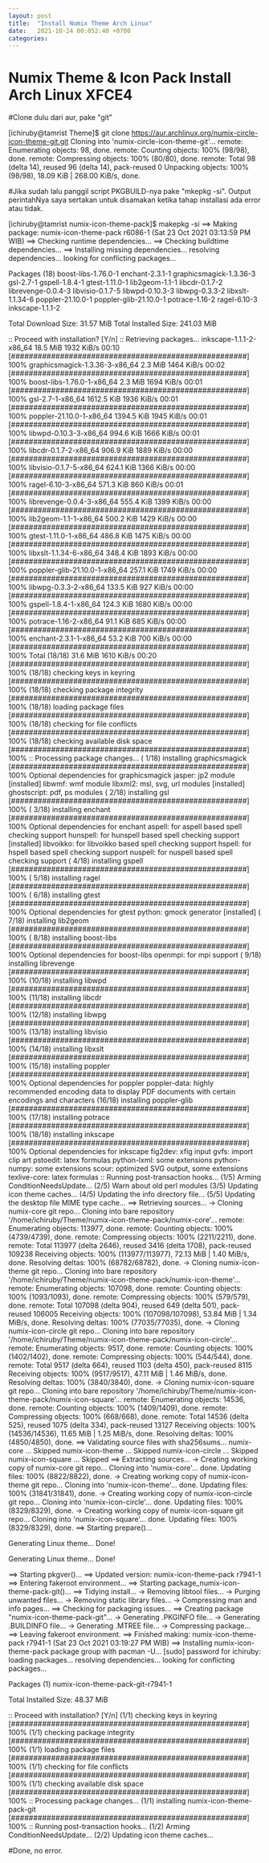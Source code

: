 ```yaml
---
layout: post
title:  "Install Numix Theme Arch Linux"
date:   2021-10-24 00:052:40 +0700
categories: 
---
```


# Numix Theme & Icon Pack Install Arch Linux XFCE4

#Clone dulu dari aur, pake "git"

[ichiruby@tamrist Theme]$ git clone https://aur.archlinux.org/numix-circle-icon-theme-git.git
Cloning into 'numix-circle-icon-theme-git'...
remote: Enumerating objects: 98, done.
remote: Counting objects: 100% (98/98), done.
remote: Compressing objects: 100% (80/80), done.
remote: Total 98 (delta 14), reused 96 (delta 14), pack-reused 0
Unpacking objects: 100% (98/98), 18.09 KiB | 268.00 KiB/s, done.


#Jika sudah lalu panggil script PKGBUILD-nya pake "mkepkg -si". Output perintahNya saya sertakan untuk disamakan ketika tahap installasi ada error atau tidak.


[ichiruby@tamrist numix-icon-theme-pack]$ makepkg -si
==> Making package: numix-icon-theme-pack r6086-1 (Sat 23 Oct 2021 03:13:59 PM WIB)
==> Checking runtime dependencies...
==> Checking buildtime dependencies...
==> Installing missing dependencies...
resolving dependencies...
looking for conflicting packages...

Packages (18) boost-libs-1.76.0-1  enchant-2.3.1-1  graphicsmagick-1.3.36-3  gsl-2.7-1  gspell-1.8.4-1  gtest-1.11.0-1  lib2geom-1.1-1  libcdr-0.1.7-2
              librevenge-0.0.4-3  libvisio-0.1.7-5  libwpd-0.10.3-3  libwpg-0.3.3-2  libxslt-1.1.34-6  poppler-21.10.0-1  poppler-glib-21.10.0-1
              potrace-1.16-2  ragel-6.10-3  inkscape-1.1.1-2

Total Download Size:    31.57 MiB
Total Installed Size:  241.03 MiB

:: Proceed with installation? [Y/n] 
:: Retrieving packages...
 inkscape-1.1.1-2-x86_64                                        18.5 MiB  1932 KiB/s 00:10 [#####################################################] 100%
 graphicsmagick-1.3.36-3-x86_64                                  2.3 MiB  1464 KiB/s 00:02 [#####################################################] 100%
 boost-libs-1.76.0-1-x86_64                                      2.3 MiB  1694 KiB/s 00:01 [#####################################################] 100%
 gsl-2.7-1-x86_64                                             1612.5 KiB  1936 KiB/s 00:01 [#####################################################] 100%
 poppler-21.10.0-1-x86_64                                     1394.5 KiB  1945 KiB/s 00:01 [#####################################################] 100%
 libwpd-0.10.3-3-x86_64                                        994.6 KiB  1666 KiB/s 00:01 [#####################################################] 100%
 libcdr-0.1.7-2-x86_64                                         906.9 KiB  1889 KiB/s 00:00 [#####################################################] 100%
 libvisio-0.1.7-5-x86_64                                       624.1 KiB  1366 KiB/s 00:00 [#####################################################] 100%
 ragel-6.10-3-x86_64                                           571.3 KiB   860 KiB/s 00:01 [#####################################################] 100%
 librevenge-0.0.4-3-x86_64                                     555.4 KiB  1399 KiB/s 00:00 [#####################################################] 100%
 lib2geom-1.1-1-x86_64                                         500.2 KiB  1429 KiB/s 00:00 [#####################################################] 100%
 gtest-1.11.0-1-x86_64                                         486.8 KiB  1475 KiB/s 00:00 [#####################################################] 100%
 libxslt-1.1.34-6-x86_64                                       348.4 KiB  1893 KiB/s 00:00 [#####################################################] 100%
 poppler-glib-21.10.0-1-x86_64                                 257.1 KiB  1749 KiB/s 00:00 [#####################################################] 100%
 libwpg-0.3.3-2-x86_64                                         133.5 KiB   927 KiB/s 00:00 [#####################################################] 100%
 gspell-1.8.4-1-x86_64                                         124.3 KiB  1680 KiB/s 00:00 [#####################################################] 100%
 potrace-1.16-2-x86_64                                          91.1 KiB   685 KiB/s 00:00 [#####################################################] 100%
 enchant-2.3.1-1-x86_64                                         53.2 KiB   700 KiB/s 00:00 [#####################################################] 100%
 Total (18/18)                                                  31.6 MiB  1610 KiB/s 00:20 [#####################################################] 100%
(18/18) checking keys in keyring                                                           [#####################################################] 100%
(18/18) checking package integrity                                                         [#####################################################] 100%
(18/18) loading package files                                                              [#####################################################] 100%
(18/18) checking for file conflicts                                                        [#####################################################] 100%
(18/18) checking available disk space                                                      [#####################################################] 100%
:: Processing package changes...
( 1/18) installing graphicsmagick                                                          [#####################################################] 100%
Optional dependencies for graphicsmagick
    jasper: jp2 module [installed]
    libwmf: wmf module
    libxml2: msl, svg, url modules [installed]
    ghostscript: pdf, ps modules
( 2/18) installing gsl                                                                     [#####################################################] 100%
( 3/18) installing enchant                                                                 [#####################################################] 100%
Optional dependencies for enchant
    aspell: for aspell based spell checking support
    hunspell: for hunspell based spell checking support [installed]
    libvoikko: for libvoikko based spell checking support
    hspell: for hspell based spell checking support
    nuspell: for nuspell based spell checking support
( 4/18) installing gspell                                                                  [#####################################################] 100%
( 5/18) installing ragel                                                                   [#####################################################] 100%
( 6/18) installing gtest                                                                   [#####################################################] 100%
Optional dependencies for gtest
    python: gmock generator [installed]
( 7/18) installing lib2geom                                                                [#####################################################] 100%
( 8/18) installing boost-libs                                                              [#####################################################] 100%
Optional dependencies for boost-libs
    openmpi: for mpi support
( 9/18) installing librevenge                                                              [#####################################################] 100%
(10/18) installing libwpd                                                                  [#####################################################] 100%
(11/18) installing libcdr                                                                  [#####################################################] 100%
(12/18) installing libwpg                                                                  [#####################################################] 100%
(13/18) installing libvisio                                                                [#####################################################] 100%
(14/18) installing libxslt                                                                 [#####################################################] 100%
(15/18) installing poppler                                                                 [#####################################################] 100%
Optional dependencies for poppler
    poppler-data: highly recommended encoding data to display PDF documents with certain encodings and characters
(16/18) installing poppler-glib                                                            [#####################################################] 100%
(17/18) installing potrace                                                                 [#####################################################] 100%
(18/18) installing inkscape                                                                [#####################################################] 100%
Optional dependencies for inkscape
    fig2dev: xfig input
    gvfs: import clip art
    pstoedit: latex formulas
    python-lxml: some extensions
    python-numpy: some extensions
    scour: optimized SVG output, some extensions
    texlive-core: latex formulas
:: Running post-transaction hooks...
(1/5) Arming ConditionNeedsUpdate...
(2/5) Warn about old perl modules
(3/5) Updating icon theme caches...
(4/5) Updating the info directory file...
(5/5) Updating the desktop file MIME type cache...
==> Retrieving sources...
  -> Cloning numix-core git repo...
Cloning into bare repository '/home/ichiruby/Theme/numix-icon-theme-pack/numix-core'...
remote: Enumerating objects: 113977, done.
remote: Counting objects: 100% (4739/4739), done.
remote: Compressing objects: 100% (2211/2211), done.
remote: Total 113977 (delta 2646), reused 3416 (delta 1708), pack-reused 109238
Receiving objects: 100% (113977/113977), 72.13 MiB | 1.40 MiB/s, done.
Resolving deltas: 100% (68782/68782), done.
  -> Cloning numix-icon-theme git repo...
Cloning into bare repository '/home/ichiruby/Theme/numix-icon-theme-pack/numix-icon-theme'...
remote: Enumerating objects: 107098, done.
remote: Counting objects: 100% (1093/1093), done.
remote: Compressing objects: 100% (579/579), done.
remote: Total 107098 (delta 904), reused 649 (delta 501), pack-reused 106005
Receiving objects: 100% (107098/107098), 53.84 MiB | 1.34 MiB/s, done.
Resolving deltas: 100% (77035/77035), done.
  -> Cloning numix-icon-circle git repo...
Cloning into bare repository '/home/ichiruby/Theme/numix-icon-theme-pack/numix-icon-circle'...
remote: Enumerating objects: 9517, done.
remote: Counting objects: 100% (1402/1402), done.
remote: Compressing objects: 100% (544/544), done.
remote: Total 9517 (delta 664), reused 1103 (delta 450), pack-reused 8115
Receiving objects: 100% (9517/9517), 47.11 MiB | 1.46 MiB/s, done.
Resolving deltas: 100% (3840/3840), done.
  -> Cloning numix-icon-square git repo...
Cloning into bare repository '/home/ichiruby/Theme/numix-icon-theme-pack/numix-icon-square'...
remote: Enumerating objects: 14536, done.
remote: Counting objects: 100% (1409/1409), done.
remote: Compressing objects: 100% (668/668), done.
remote: Total 14536 (delta 525), reused 1075 (delta 334), pack-reused 13127
Receiving objects: 100% (14536/14536), 11.65 MiB | 1.25 MiB/s, done.
Resolving deltas: 100% (4850/4850), done.
==> Validating source files with sha256sums...
    numix-core ... Skipped
    numix-icon-theme ... Skipped
    numix-icon-circle ... Skipped
    numix-icon-square ... Skipped
==> Extracting sources...
  -> Creating working copy of numix-core git repo...
Cloning into 'numix-core'...
done.
Updating files: 100% (8822/8822), done.
  -> Creating working copy of numix-icon-theme git repo...
Cloning into 'numix-icon-theme'...
done.
Updating files: 100% (31841/31841), done.
  -> Creating working copy of numix-icon-circle git repo...
Cloning into 'numix-icon-circle'...
done.
Updating files: 100% (8329/8329), done.
  -> Creating working copy of numix-icon-square git repo...
Cloning into 'numix-icon-square'...
done.
Updating files: 100% (8329/8329), done.
==> Starting prepare()...

Generating Linux theme...
Done!


Generating Linux theme...
Done!

==> Starting pkgver()...
==> Updated version: numix-icon-theme-pack r7941-1
==> Entering fakeroot environment...
==> Starting package_numix-icon-theme-pack-git()...
==> Tidying install...
  -> Removing libtool files...
  -> Purging unwanted files...
  -> Removing static library files...
  -> Compressing man and info pages...
==> Checking for packaging issues...
==> Creating package "numix-icon-theme-pack-git"...
  -> Generating .PKGINFO file...
  -> Generating .BUILDINFO file...
  -> Generating .MTREE file...
  -> Compressing package...
==> Leaving fakeroot environment.
==> Finished making: numix-icon-theme-pack r7941-1 (Sat 23 Oct 2021 03:19:27 PM WIB)
==> Installing numix-icon-theme-pack package group with pacman -U...
[sudo] password for ichiruby: 
loading packages...
resolving dependencies...
looking for conflicting packages...

Packages (1) numix-icon-theme-pack-git-r7941-1

Total Installed Size:  48.37 MiB

:: Proceed with installation? [Y/n] 
(1/1) checking keys in keyring                                                             [#####################################################] 100%
(1/1) checking package integrity                                                           [#####################################################] 100%
(1/1) loading package files                                                                [#####################################################] 100%
(1/1) checking for file conflicts                                                          [#####################################################] 100%
(1/1) checking available disk space                                                        [#####################################################] 100%
:: Processing package changes...
(1/1) installing numix-icon-theme-pack-git                                                 [#####################################################] 100%
:: Running post-transaction hooks...
(1/2) Arming ConditionNeedsUpdate...
(2/2) Updating icon theme caches...


#Done, no error.
